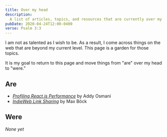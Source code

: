 ```yaml
---
title: Over my head
description:
  A list of articles, topics, and resources that are currently over my head
pubDate: 2020-04-24T12:00-0400
verse: Psalm 3:3
---
```


I am not as talented as I wish to be. As a result, I come across things on the
web that are beyond my current level. This page is a garden for those topics.

It is my goal to return to this page and move things from "are" over my head to
"were."

## Are

- [_Profiling React.js Performance_](https://addyosmani.com/blog/profiling-react-js/)
  by Addy Osmani
- [_IndieWeb Link Sharing_](https://mxb.dev/blog/indieweb-link-sharing/) by Max
  Böck

## Were

_None yet_
